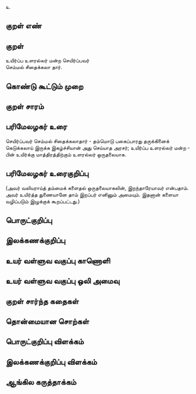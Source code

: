 உ

## குறள் எண் 


## குறள் 
உயிர்ப்ப உளரல்லர் மன்ற செயிர்ப்பவர்  
செம்மல் சிதைக்கலா தார்.

## கொண்டு கூட்டும் முறை


## குறள் சாரம் 


## பரிமேலழகர் உரை
செயிர்ப்பவர் செம்மல் சிதைக்கலாதார் - தம்மொடு பகைப்பாரது தருக்கினைக் கெடுக்கலாய் இருக்க இகழ்ச்சியான் அது செய்யாத அரசர்; உயிர்ப்ப உளரல்லர் மன்ற - பின் உயிர்க்கு மாத்திரத்திற்கும் உளரல்லர் ஒருதலையாக. 
## பரிமேலழகர் உரைகுறிப்பு   
(அவர் வலியராய்த் தம்மைக் களைதல் ஒருதலையாகலின், இறந்தாரேயாவர் என்பதாம். அவர் உயிர்த்த துணையானே தாம் இறப்பர் எனினும் அமையும். இதனான் களையா வழிப்படும் இழுக்குக் கூறப்பட்டது.)


## பொருட்குறிப்பு 


## இலக்கணக்குறிப்பு  


## உயர் வள்ளுவ வகுப்பு காணொளி


## உயர் வள்ளுவ வகுப்பு ஒலி அமைவு 

 
## குறள் சார்ந்த கதைகள் 


## தொன்மையான சொற்கள்


## பொருட்குறிப்பு விளக்கம்


## இலக்கணக்குறிப்பு விளக்கம்


## ஆங்கில கருத்தாக்கம் 



